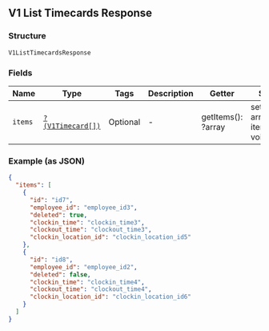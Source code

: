 ## V1 List Timecards Response

### Structure

`V1ListTimecardsResponse`

### Fields

| Name | Type | Tags | Description | Getter | Setter |
|  --- | --- | --- | --- | --- | --- |
| `items` | [`?(V1Timecard[])`](/doc/models/v1-timecard.md) | Optional | - | getItems(): ?array | setItems(?array items): void |

### Example (as JSON)

```json
{
  "items": [
    {
      "id": "id7",
      "employee_id": "employee_id3",
      "deleted": true,
      "clockin_time": "clockin_time3",
      "clockout_time": "clockout_time3",
      "clockin_location_id": "clockin_location_id5"
    },
    {
      "id": "id8",
      "employee_id": "employee_id2",
      "deleted": false,
      "clockin_time": "clockin_time4",
      "clockout_time": "clockout_time4",
      "clockin_location_id": "clockin_location_id6"
    }
  ]
}
```

